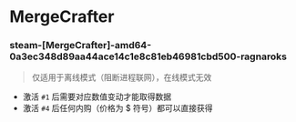 # MergeCrafter

### steam-[MergeCrafter]-amd64-0a3ec348d89aa44ace14c1e8c81eb46981cbd500-ragnaroks
> 仅适用于离线模式（阻断进程联网），在线模式无效
- 激活 `#1` 后需要对应数值变动才能取得数据
- 激活 `#4` 后任何内购（价格为 $ 符号）都可以直接获得
